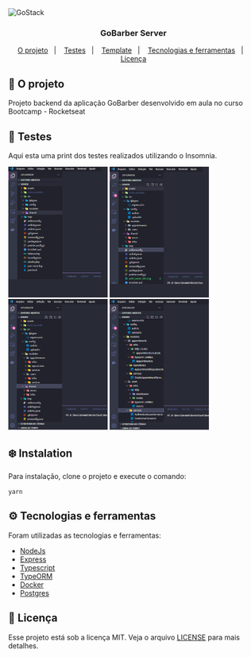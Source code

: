 <img alt="GoStack" src="https://storage.googleapis.com/golden-wind/bootcamp-gostack/header-desafios-new.png" />

<h3 align="center">
  GoBarber Server
</h3>

<p align="center">
  <a href="#rocket-o-projeto">O projeto</a>&nbsp;&nbsp;&nbsp;|&nbsp;&nbsp;&nbsp;
  <a href="#hammer-testes">Testes</a>&nbsp;&nbsp;&nbsp;|&nbsp;&nbsp;&nbsp;
  <a href="#snowflake-instalation">Template</a>&nbsp;&nbsp;&nbsp;|&nbsp;&nbsp;&nbsp;
  <a href="#gear-tecnologias-e-ferramentas">Tecnologias e ferramentas</a>&nbsp;&nbsp;&nbsp;|&nbsp;&nbsp;&nbsp;
  <a href="#memo-licença">Licença</a>
</p>

## :rocket: O projeto
Projeto backend da aplicação GoBarber desenvolvido em aula no curso Bootcamp - Rocketseat

## :hammer: Testes

Aqui esta uma print dos testes realizados utilizando o Insomnia.
<div>
<img alt="GoStack" width="200px" src="assets/print_server_001.png" />
<img alt="GoStack" width="200px" src="assets/print_server_002.png" />
<img alt="GoStack" width="200px" src="assets/print_server_003.png" />
<img alt="GoStack" width="200px" src="assets/print_server_004.png" />
</div>

## :snowflake: Instalation

Para instalação, clone o projeto e execute o comando:

```
yarn
```

## :gear: Tecnologias e ferramentas

Foram utilizadas as tecnologias e ferramentas:
* [NodeJs](https://nodejs.org/)
* [Express](https://expressjs.com/pt-br/)
* [Typescript](https://www.typescriptlang.org/)
* [TypeORM](https://typeorm.io/#/)
* [Docker](https://www.docker.com/)
* [Postgres](https://www.postgresql.org/)


## :memo: Licença

Esse projeto está sob a licença MIT. Veja o arquivo [LICENSE](assets/LICENSE.md) para mais detalhes.

